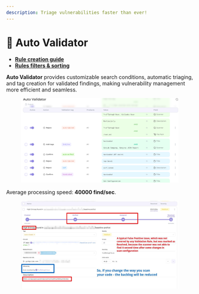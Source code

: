 ```yaml
---
description: Triage vulnerabilities faster than ever!
---
```


# 🎣 Auto Validator

* [**Rule creation guide**](https://docs.whitespots.io/appsec-portal/features/auto-validator/rule-creation)
* [**Rules filters & sorting**](https://docs.whitespots.io/appsec-portal/features/auto-validator/rules-filters-and-sorting)

**Auto Validator** provides customizable search conditions, automatic triaging, and tag creation for validated findings, making vulnerability management more efficient and seamless.

<figure><img src="../../.gitbook/assets/autovalid(1).png" alt=""><figcaption></figcaption></figure>

Average processing speed: **40000 find/sec**.

<figure><img src="../../.gitbook/assets/добавить в доку.jpg" alt=""><figcaption></figcaption></figure>

